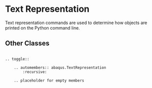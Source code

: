 # Text Representation

Text representation commands are used to determine how objects are printed on the Python command line.

## Other Classes

```{eval-rst}

.. toggle::

    .. automembers:: abaqus.TextRepresentation
        :recursive:

    .. placeholder for empty members
```

